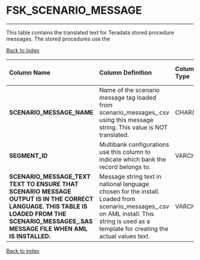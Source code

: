 # FSK_SCENARIO_MESSAGE

---

This table contains the translated text for Teradata stored procedure messages. The stored procedures use the

[Back to index](./index.md)

| Column Name                                                                                                                                                                                          | Column Definition                                                                                                                                                                                    | Column Data Type   | Column Null Option   | PK   | FK   |
|:-----------------------------------------------------------------------------------------------------------------------------------------------------------------------------------------------------|:-----------------------------------------------------------------------------------------------------------------------------------------------------------------------------------------------------|:-------------------|:---------------------|:-----|:-----|
| **SCENARIO_MESSAGE_NAME**                                                                                                                                                                            | Name of the scenario message tag loaded from scenario_messages_<language>.csv using this message string. This value is NOT translated.                                                               | CHAR(35)           | Not Null             | Yes  | No   |
| **SEGMENT_ID**                                                                                                                                                                                       | Multibank configurations use this column to indicate which bank the record belongs to.                                                                                                               | VARCHAR2(128)      | Not Null             | Yes  | No   |
| **SCENARIO_MESSAGE_TEXT TEXT TO ENSURE THAT SCENARIO MESSAGE OUTPUT IS IN THE CORRECT LANGUAGE. THIS TABLE IS LOADED FROM THE SCENARIO_MESSAGES_<LANGUAGE>.SAS MESSAGE FILE WHEN AML IS INSTALLED.** | Message string text in national language chosen for the install. Loaded from scenario_messages_<language>.csv on AML install. This string is used as a template for creating the actual values text. | VARCHAR2(255)      | Not Null             | No   | No   |

[Back to index](./index.md)